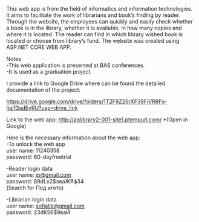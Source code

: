 This web app is from the field of informatics and information technologies. It aims to facilitate the work of librarians and book’s finding by reader. Through the website, the employees can quickly and easily check whether a book is in the library, whether it is available, in how many copies and where it is located. The reader can find in which library wished book is located or choose from library’s fund. The website was created using ASP.NET CORE WEB APP.

Notes                                  
-This web application is presented at BAS conferences.                    
-It is used as a graduation project.

I provide a link to Google Drive where can be found the detailed documentation of the project:

https://drive.google.com/drive/folders/1T2F9Z26rXF39FiVR8Fx-Ijqj13adEyRU?usp=drive_link

Link to the web app:
http://aglibrary2-001-site1.ptempurl.com/ 
*(Open in Google)

Here is the necessary information about the web app:  
-To unlock the web app  
user name: 11240358  
password: 60-dayfreetrial  

-Reader login data  
user name: ip@gmail.com  
password: 89dLx2$эваЖЯф34  
(Search for Под игото)  

-Librarian login data  
user name: sofialib@gmail.com  
password: 23dK56$9ваЙ  
